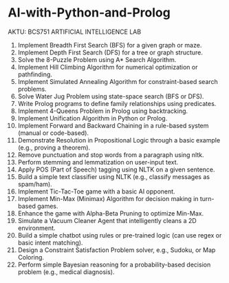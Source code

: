 # AI-with-Python-and-Prolog
AKTU: BCS751 ARTIFICIAL INTELLIGENCE LAB
1. Implement Breadth First Search (BFS) for a given graph or maze.
2. Implement Depth First Search (DFS) for a tree or graph structure.
3. Solve the 8-Puzzle Problem using A* Search Algorithm.
4. Implement Hill Climbing Algorithm for numerical optimization or pathfinding.
5. Implement Simulated Annealing Algorithm for constraint-based search problems.
6. Solve Water Jug Problem using state-space search (BFS or DFS).
7. Write Prolog programs to define family relationships using predicates.
8. Implement 4-Queens Problem in Prolog using backtracking.
9. Implement Unification Algorithm in Python or Prolog.
10. Implement Forward and Backward Chaining in a rule-based system (manual or code-based).
11. Demonstrate Resolution in Propositional Logic through a basic example (e.g., proving a theorem).
12. Remove punctuation and stop words from a paragraph using nltk.
13. Perform stemming and lemmatization on user-input text.
14. Apply POS (Part of Speech) tagging using NLTK on a given sentence.
15. Build a simple text classifier using NLTK (e.g., classify messages as spam/ham).
16. Implement Tic-Tac-Toe game with a basic AI opponent.
17. Implement Min-Max (Minimax) Algorithm for decision making in turn-based games.
18. Enhance the game with Alpha-Beta Pruning to optimize Min-Max.
19. Simulate a Vacuum Cleaner Agent that intelligently cleans a 2D environment.
20. Build a simple chatbot using rules or pre-trained logic (can use regex or basic intent matching).
21. Design a Constraint Satisfaction Problem solver, e.g., Sudoku, or Map Coloring.
22. Perform simple Bayesian reasoning for a probability-based decision problem (e.g., medical diagnosis).
